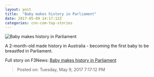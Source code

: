 ```yaml
---
layout: post
title:  "Baby makes history in Parliament"
date: 2017-05-09 14:17:12Z
categories: cnn-com-top-stories
---
```


![Baby makes history in Parliament](http://i2.cdn.cnn.com/cnnnext/dam/assets/170509092623-larissa-waters-breastfeeding-super-tease.jpg)

A 2-month-old made history in Australia - becoming the first baby to be breastfed in Parliament.


Full story on F3News: [Baby makes history in Parliament](http://www.f3nws.com/n/DBYdKH)

> Posted on: Tuesday, May 9, 2017 7:17:12 PM
